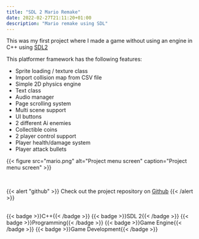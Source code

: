 ```yaml
---
title: "SDL 2 Mario Remake"
date: 2022-02-27T21:11:20+01:00
description: "Mario remake using SDL"
---
```


This was my first project where I made a game without using an engine in C++ using [SDL2](https://www.libsdl.org/)

This platformer framework has the following features:

- Sprite loading / texture class
- Import collision map from CSV file
- Simple 2D physics engine
- Text class
- Audio manager
- Page scrolling system
- Multi scene support
- UI buttons
- 2 different Ai enemies
- Collectible coins
- 2 player control support
- Player health/damage system
- Player attack bullets

{{< figure
    src="mario.png"
    alt="Project menu screen"
    caption="Project menu screen"
    >}}

</br>

{{< alert "github" >}}
Check out the project repository on [Github](https://github.com/ArnavMehta3000/GEC-SDL-Platformer)
{{< /alert >}}

</br>

<div style="display: flex; flex-wrap: wrap; gap: 10px;">
  {{< badge >}}C++{{< /badge >}}
  {{< badge >}}SDL 2{{< /badge >}}
  {{< badge >}}Programming{{< /badge >}}
  {{< badge >}}Game Engine{{< /badge >}}
  {{< badge >}}Game Development{{< /badge >}}
</div>

